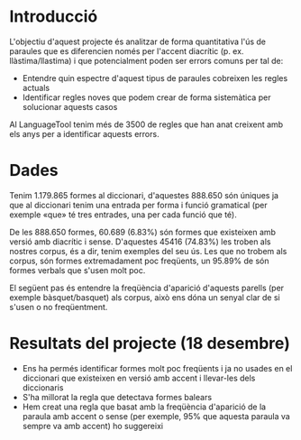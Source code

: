 # Introducció

L'objectiu d'aquest projecte és analitzar de forma quantitativa l'ús de paraules que es diferencien només per l'accent diacrític (p. ex. llàstima/llastima) i que potencialment poden ser errors comuns per tal de:
* Entendre quin espectre d'aquest tipus de paraules cobreixen les regles actuals
* Identificar regles noves que podem crear de forma sistemàtica per solucionar aquests casos

Al LanguageTool tenim més de 3500 de regles que han anat creixent amb els anys per a identificar aquests errors.

# Dades

Tenim 1.179.865 formes al diccionari, d'aquestes 888.650 són úniques ja que al diccionari tenim una entrada per forma i funció gramatical (per exemple «que» té tres entrades, una per cada funció que té).

De les 888.650 formes, 60.689 (6.83%) són formes que existeixen amb versió amb diacrític i sense. D'aquestes 45416 (74.83%) les troben als nostres corpus, és a dir, tenim exemples del seu ús. Les que no trobem als corpus, són formes extremadament poc freqüents, un 95.89% de són formes verbals que s'usen molt poc.

El següent pas és entendre la freqüència d'aparició d'aquests parells (per exemple  bàsquet/basquet) als corpus, això ens dóna un senyal clar de si s'usen o no freqüentment.

# Resultats del projecte (18 desembre)

* Ens ha permés identificar formes molt poc freqüents i ja no usades en el diccionari que existeixen en versió amb accent i llevar-les dels diccionaris
* S'ha millorat la regla que detectava formes balears
* Hem creat una regla que basat amb la freqüència d'aparició de la paraula amb accent o sense (per exemple, 95% que aquesta paraula va sempre va amb accent) ho suggereixi

